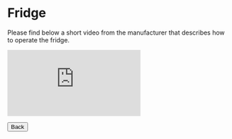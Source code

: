 <link href="../styles/custom.css" rel="stylesheet" />

# Fridge
Please find below a short video from the manufacturer that describes how to operate the 
fridge.

<div class="iframeVideo">
<iframe src="https://www.youtube.com/embed/7mFte6Dl3jE"
frameborder="0" 
allow="accelerometer; autoplay; clipboard-write; encrypted-media; gyroscope; picture-in-picture" allowfullscreen>
</iframe>
</div>

<a href="/#videos"><button class="nav-button"><i class="arrow arrow-left"></i> Back</button></a>
